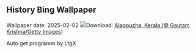 ## History Bing Wallpaper
Wallpaper date: 2025-02-02
![](https://www.bing.com/th?id=OHR.AlappuzhaWaters_EN-IN6155439001_UHD.jpg&w=1000)Download: [Alappuzha, Kerala (© Gautam Krishna/Getty Images)](https://www.bing.com/th?id=OHR.AlappuzhaWaters_EN-IN6155439001_UHD.jpg)

Auto get programm by LtgX
